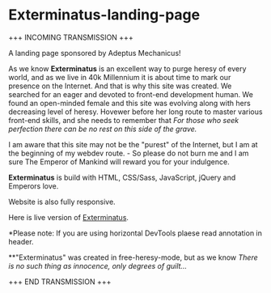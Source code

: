 # Exterminatus-landing-page

+++ INCOMING TRANSMISSION +++

A landing page sponsored by Adeptus Mechanicus!

As we know **Exterminatus** is an excellent way to purge heresy of every world, and as we live in 40k Millennium it is about time to mark our presence on the Internet. And that is why this site was created. We searched for an eager and devoted to front-end development human. We found an open-minded female and this site was evolving along with hers decreasing level of heresy. Hovewer before her long route to master various front-end skills, and she needs to remember that *For those who seek perfection there can be no rest on this side of the grave.*

I am aware that this site may not be the "purest" of the Internet, but I am at the beginning of my webdev route. - So please do not burn me and I am sure The Emperor of Mankind will reward you for your indulgence.

**Exterminatus** is build with HTML, CSS/Sass, JavaScript, jQuery and Emperors love.

Website is also fully responsive.

Here is live version of [Exterminatus](https://katgal.github.io/Exterminatus-landing-page/).

*Please note: If you are using horizontal DevTools plaese read annotation in header.

**"Exterminatus" was created in free-heresy-mode, but as we know *There is no such thing as innocence, only degrees of guilt...*

+++ END TRANSMISSION +++
